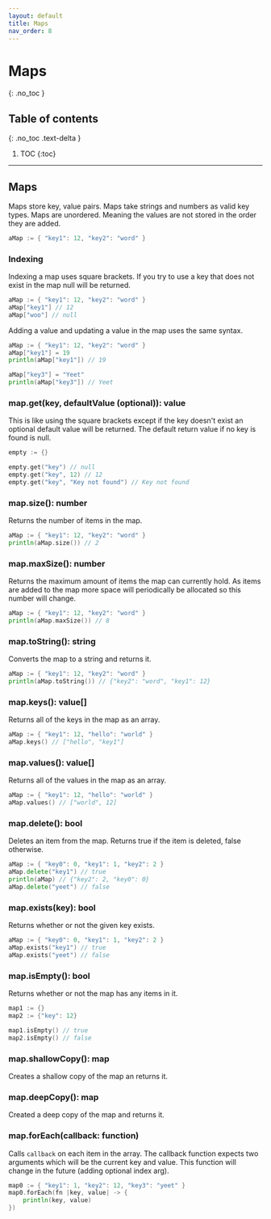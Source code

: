 ```yaml
---
layout: default
title: Maps
nav_order: 8
---
```


# Maps
{: .no_toc }

## Table of contents
{: .no_toc .text-delta }

1. TOC
{:toc}

---
## Maps

Maps store key, value pairs. Maps take strings and numbers as valid key types. Maps are unordered. Meaning the values are not stored in the order they are added.

```go
aMap := { "key1": 12, "key2": "word" }
```

### Indexing

Indexing a map uses square brackets. If you try to use a key that does not exist in the map null will be returned.

```go
aMap := { "key1": 12, "key2": "word" }
aMap["key1"] // 12
aMap["woo"] // null
```

Adding a value and updating a value in the map uses the same syntax.

```go
aMap := { "key1": 12, "key2": "word" }
aMap["key1"] = 19
println(aMap["key1"]) // 19

aMap["key3"] = "Yeet"
println(aMap["key3"]) // Yeet
```

### map.get(key, defaultValue (optional)): value

This is like using the square brackets except if the key doesn't exist an optional default value will be returned. The default return value if no key is found is null.

```go
empty := {}

empty.get("key") // null
empty.get("key", 12) // 12
empty.get("key", "Key not found") // Key not found
```

### map.size(): number

Returns the number of items in the map.

```go
aMap := { "key1": 12, "key2": "word" }
println(aMap.size()) // 2
```

### map.maxSize(): number

Returns the maximum amount of items the map can currently hold. As items are added to the map more space will periodically be allocated so this number will change.

```go
aMap := { "key1": 12, "key2": "word" }
println(aMap.maxSize()) // 8
```

### map.toString(): string

Converts the map to a string and returns it.

```go
aMap := { "key1": 12, "key2": "word" }
println(aMap.toString()) // {"key2": "word", "key1": 12}
```

### map.keys(): value[]

Returns all of the keys in the map as an array.

```go
aMap := { "key1": 12, "hello": "world" }
aMap.keys() // ["hello", "key1"]
```

### map.values(): value[]

Returns all of the values in the map as an array.

```go
aMap := { "key1": 12, "hello": "world" }
aMap.values() // ["world", 12]
```

### map.delete(): bool

Deletes an item from the map. Returns true if the item is deleted, false otherwise.

```go
aMap := { "key0": 0, "key1": 1, "key2": 2 }
aMap.delete("key1") // true
println(aMap) // {"key2": 2, "key0": 0}
aMap.delete("yeet") // false
```

### map.exists(key): bool

Returns whether or not the given key exists.

```go
aMap := { "key0": 0, "key1": 1, "key2": 2 }
aMap.exists("key1") // true
aMap.exists("yeet") // false
```

### map.isEmpty(): bool

Returns whether or not the map has any items in it.

```go
map1 := {}
map2 := {"key": 12}

map1.isEmpty() // true
map2.isEmpty() // false
```

### map.shallowCopy(): map

Creates a shallow copy of the map an returns it.

### map.deepCopy(): map

Created a deep copy of the map and returns it.

### map.forEach(callback: function)

Calls `callback` on each item in the array. The callback function expects two arguments which will be the current key and value. This function will change in the future (adding optional index arg).

```go
map0 := { "key1": 1, "key2": 12, "key3": "yeet" }
map0.forEach(fn |key, value| -> {
    println(key, value)
})
```

